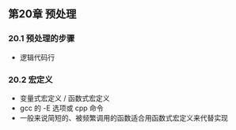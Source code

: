 ## 第20章 预处理


### 20.1 预处理的步骤

* 逻辑代码行

### 20.2 宏定义

* 变量式宏定义 / 函数式宏定义
* gcc 的 -E 选项或 cpp 命令
* 一般来说简短的、被频繁调用的函数适合用函数式宏定义来代替实现